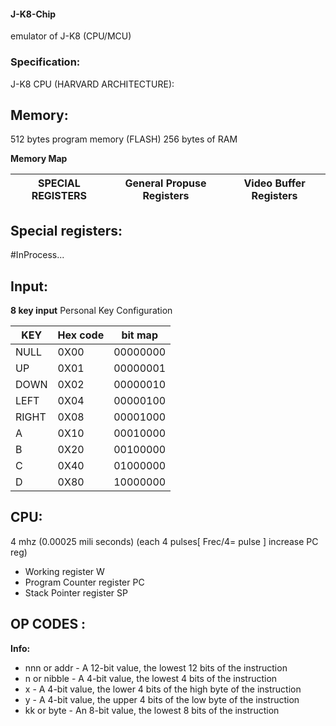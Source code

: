 #### J-K8-Chip
emulator of J-K8 (CPU/MCU) 
### Specification:
J-K8 CPU (HARVARD ARCHITECTURE):
## Memory:
512 bytes program memory (FLASH)
256 bytes  of RAM

**Memory Map**

 SPECIAL REGISTERS   | General Propuse Registers| Video Buffer Registers
-------|---------|---------



## Special registers:
#InProcess...

## Input:
**8 key input**
Personal Key Configuration

 KEY   | Hex code|   bit map
-------|---------|---------
 NULL  |   0X00  |   00000000
 UP    |   0X01  |   00000001
 DOWN  |   0X02  |   00000010
 LEFT  |   0X04  |   00000100
 RIGHT |   0X08  |   00001000
 A     |   0X10  |   00010000
 B     |   0X20  |   00100000
 C     |   0X40  |   01000000
 D     |   0X80  |   10000000



## CPU:
4 mhz (0.00025 mili seconds) (each 4 pulses[ Frec/4= pulse ] increase PC reg)
* Working register               W
* Program Counter register       PC
* Stack Pointer register         SP

## OP CODES :
**Info:**
* nnn or addr - A 12-bit value, the lowest 12 bits of the instruction
* n or nibble - A 4-bit value, the lowest 4 bits of the instruction
* x - A 4-bit value, the lower 4 bits of the high byte of the instruction
* y - A 4-bit value, the upper 4 bits of the low byte of the instruction
* kk or byte - An 8-bit value, the lowest 8 bits of the instruction
